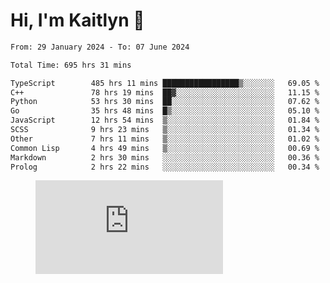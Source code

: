 # Hi, I'm Kaitlyn 👋
<!--START_SECTION:waka-->

```txt
From: 29 January 2024 - To: 07 June 2024

Total Time: 695 hrs 31 mins

TypeScript        485 hrs 11 mins █████████████████▒░░░░░░░   69.05 %
C++               78 hrs 19 mins  ██▓░░░░░░░░░░░░░░░░░░░░░░   11.15 %
Python            53 hrs 30 mins  ██░░░░░░░░░░░░░░░░░░░░░░░   07.62 %
Go                35 hrs 48 mins  █▒░░░░░░░░░░░░░░░░░░░░░░░   05.10 %
JavaScript        12 hrs 54 mins  ▒░░░░░░░░░░░░░░░░░░░░░░░░   01.84 %
SCSS              9 hrs 23 mins   ▒░░░░░░░░░░░░░░░░░░░░░░░░   01.34 %
Other             7 hrs 11 mins   ▒░░░░░░░░░░░░░░░░░░░░░░░░   01.02 %
Common Lisp       4 hrs 49 mins   ▒░░░░░░░░░░░░░░░░░░░░░░░░   00.69 %
Markdown          2 hrs 30 mins   ░░░░░░░░░░░░░░░░░░░░░░░░░   00.36 %
Prolog            2 hrs 22 mins   ░░░░░░░░░░░░░░░░░░░░░░░░░   00.34 %
```

<!--END_SECTION:waka-->

<figure><embed src="https://wakatime.com/share/@018d58bc-3d22-46c9-b2d7-4ed36fb8172d/243b5d9b-77cd-4133-89ff-dcc8f225fa18.svg"></embed></figure>
